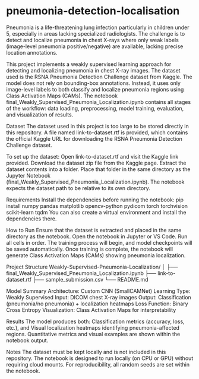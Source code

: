 # pneumonia-detection-localisation
Pneumonia is a life-threatening lung infection particularly in children under 5, especially in areas lacking specialized radiologists. The challenge is to detect and localize pneumonia in chest X-rays where only weak labels (image-level pneumonia positive/negative) are available, lacking precise location annotations.

This project implements a weakly supervised learning approach for detecting and localizing pneumonia in chest X-ray images. The dataset used is the RSNA Pneumonia Detection Challenge dataset from Kaggle.
The model does not rely on bounding-box annotations. Instead, it uses only image-level labels to both classify and localize pneumonia regions using Class Activation Maps (CAMs).
The notebook final_Weakly_Supervised_Pneumonia_Localization.ipynb contains all stages of the workflow: data loading, preprocessing, model training, evaluation, and visualization of results.

Dataset
The dataset used in this project is too large to be stored directly in this repository.
A file named link-to-dataset.rtf is provided, which contains the official Kaggle URL for downloading the RSNA Pneumonia Detection Challenge dataset.

To set up the dataset:
Open link-to-dataset.rtf and visit the Kaggle link provided.
Download the dataset zip file from the Kaggle page.
Extract the dataset contents into a folder.
Place that folder in the same directory as the Jupyter Notebook (final_Weakly_Supervised_Pneumonia_Localization.ipynb).
The notebook expects the dataset path to be relative to its own directory.

Requirements
Install the dependencies before running the notebook:
pip install numpy pandas matplotlib opencv-python pydicom torch torchvision scikit-learn tqdm
You can also create a virtual environment and install the dependencies there.

How to Run
Ensure that the dataset is extracted and placed in the same directory as the notebook.
Open the notebook in Jupyter or VS Code.
Run all cells in order.
The training process will begin, and model checkpoints will be saved automatically.
Once training is complete, the notebook will generate Class Activation Maps (CAMs) showing pneumonia localization.

Project Structure
Weakly-Supervised-Pneumonia-Localization/
│
├── final_Weakly_Supervised_Pneumonia_Localization.ipynb
├── link-to-dataset.rtf
├── sample_submission.csv
└── README.md

Model Summary
Architecture: Custom CNN (SmallCAMNet)
Learning Type: Weakly Supervised
Input: DICOM chest X-ray images
Output: Classification (pneumonia/no pneumonia) + localization heatmaps
Loss Function: Binary Cross Entropy
Visualization: Class Activation Maps for interpretability

Results
The model produces both:
Classification metrics (accuracy, loss, etc.), and
Visual localization heatmaps identifying pneumonia-affected regions.
Quantitative metrics and visual examples are shown within the notebook output.

Notes
The dataset must be kept locally and is not included in this repository.
The notebook is designed to run locally (on CPU or GPU) without requiring cloud mounts.
For reproducibility, all random seeds are set within the notebook.

